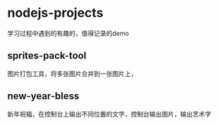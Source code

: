 # nodejs-projects

学习过程中遇到的有趣的，值得记录的demo

## sprites-pack-tool

图片打包工具，将多张图片合并到一张图片上，

## new-year-bless

新年祝福，在控制台上输出不同位置的文字，控制台输出图片，输出艺术字